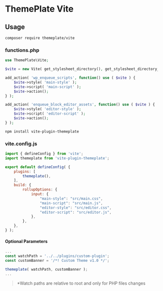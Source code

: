 # ThemePlate Vite

## Usage

`composer require themeplate/vite`

### functions.php

```php
use ThemePlate\Vite;

$vite = new Vite( get_stylesheet_directory(), get_stylesheet_directory_uri() );

add_action( 'wp_enqueue_scripts', function() use ( $vite ) {
	$vite->style( 'main-style' );
	$vite->script( 'main-script' );
	$vite->action();
} );

add_action( 'enqueue_block_editor_assets', function() use ( $vite ) {
	$vite->style( 'editor-style' );
	$vite->script( 'editor-script' );
	$vite->action();
} );
```

`npm install vite-plugin-themeplate`

### vite.config.js

```js
import { defineConfig } from 'vite';
import themeplate from 'vite-plugin-themeplate';

export default defineConfig( {
	plugins: [
		themeplate(),
	],
	build: {
		rollupOptions: {
			input: {
				"main-style": "src/main.css",
				"main-script": "src/main.js",
				"editor-style": "src/editor.css",
				"editor-script": "src/editor.js",
			},
		},
	},
} );
```

#### Optional Parameters

```js
...
const watchPath = '../../plugins/custom-plugin';
const customBanner = '/*! Custom Theme v1.0 */';

themeplate( watchPath, customBanner );
...
```

> *Watch paths are relative to root and only for PHP files changes
